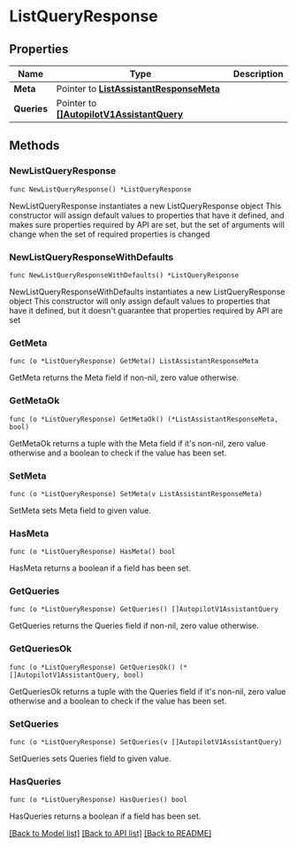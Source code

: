 # ListQueryResponse

## Properties

Name | Type | Description
------------ | ------------- | -------------
**Meta** | Pointer to [**ListAssistantResponseMeta**](ListAssistantResponse_meta.md) |  | [optional] 
**Queries** | Pointer to [**[]AutopilotV1AssistantQuery**](AutopilotV1AssistantQuery.md) |  | [optional] 

## Methods

### NewListQueryResponse

`func NewListQueryResponse() *ListQueryResponse`

NewListQueryResponse instantiates a new ListQueryResponse object
This constructor will assign default values to properties that have it defined,
and makes sure properties required by API are set, but the set of arguments
will change when the set of required properties is changed

### NewListQueryResponseWithDefaults

`func NewListQueryResponseWithDefaults() *ListQueryResponse`

NewListQueryResponseWithDefaults instantiates a new ListQueryResponse object
This constructor will only assign default values to properties that have it defined,
but it doesn't guarantee that properties required by API are set

### GetMeta

`func (o *ListQueryResponse) GetMeta() ListAssistantResponseMeta`

GetMeta returns the Meta field if non-nil, zero value otherwise.

### GetMetaOk

`func (o *ListQueryResponse) GetMetaOk() (*ListAssistantResponseMeta, bool)`

GetMetaOk returns a tuple with the Meta field if it's non-nil, zero value otherwise
and a boolean to check if the value has been set.

### SetMeta

`func (o *ListQueryResponse) SetMeta(v ListAssistantResponseMeta)`

SetMeta sets Meta field to given value.

### HasMeta

`func (o *ListQueryResponse) HasMeta() bool`

HasMeta returns a boolean if a field has been set.

### GetQueries

`func (o *ListQueryResponse) GetQueries() []AutopilotV1AssistantQuery`

GetQueries returns the Queries field if non-nil, zero value otherwise.

### GetQueriesOk

`func (o *ListQueryResponse) GetQueriesOk() (*[]AutopilotV1AssistantQuery, bool)`

GetQueriesOk returns a tuple with the Queries field if it's non-nil, zero value otherwise
and a boolean to check if the value has been set.

### SetQueries

`func (o *ListQueryResponse) SetQueries(v []AutopilotV1AssistantQuery)`

SetQueries sets Queries field to given value.

### HasQueries

`func (o *ListQueryResponse) HasQueries() bool`

HasQueries returns a boolean if a field has been set.


[[Back to Model list]](../README.md#documentation-for-models) [[Back to API list]](../README.md#documentation-for-api-endpoints) [[Back to README]](../README.md)


